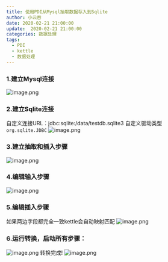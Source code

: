 ```yaml
---
title: 使用PDI从Mysql抽取数据存入到Sqlite
author: 小云吞
date: 2020-02-21 21:00:00
update:  2020-02-21 21:00:00
categories: 数据处理
tags: 
  - PDI
  - kettle
  - 数据处理
---
```

### 1.建立Mysql连接
![image.png](1-0.png)
### 2.建立Sqlite连接
自定义连接URL：jdbc:sqlite:/data/testdb.sqlite3
自定义驱动类型 `org.sqlite.JDBC`
![image.png](1-1.png)
### 3.建立抽取和插入步骤    
![image.png](1-2.png)

### 4.编辑输入步骤
![image.png](1-3.png)
### 5.编辑插入步骤
如果两边字段都完全一致kettle会自动映射匹配
![image.png](1-4.png)

### 6.运行转换，启动所有步骤：
![image.png](1-5.png)
转换完成!
![image.png](1-6.png)